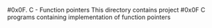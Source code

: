#0x0F. C - Function pointers
This directory contains project #0x0F C programs containing implementation of function pointers
